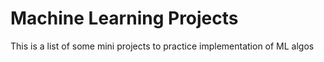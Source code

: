 # Machine Learning Projects

This is a list of some mini projects to practice implementation of ML algos
